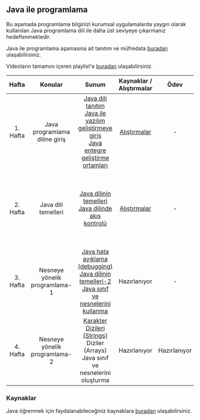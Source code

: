##  Java ile programlama

Bu aşamada programlama bilginizi kurumsal uygulamalarda yaygın olarak kullanılan Java programlama dili ile daha üst seviyeye çıkarmanız hedeflenmektedir.

Java ile programlama aşamasına ait tanıtım ve müfredata [buradan](https://drive.google.com/open?id=1nurOHafxOO4w0AjS9xNNIGjFzPQYGwq9) ulaşabilirsiniz.

Videoların tamamını içeren playlist'e [buradan](https://www.youtube.com/playlist?list=PL-4HDqJ7NBMzl0HHdEoRPLr_N2xiEFY8a) ulaşabilirsiniz.

| Hafta     | Konular                     | Sunum                   | Kaynaklar / Alıştırmalar | Ödev | Video |
| :---------: |:---------------------------:|:-----------------------:|:-------------:|:-------------:|:------------------:
| 1. Hafta | Java programlama diline giriş | [Java dili tanıtım](https://drive.google.com/open?id=12zTGVuQtZK4-BFWx2OEamsT4uNN6hHyq)<br>[Java ile yazılım geliştirmeye giriş](https://drive.google.com/open?id=18_299d09UvTGmPg1gvAFY_J5iDFU5o0V)<br>[Java entegre geliştirme ortamları](https://drive.google.com/open?id=1A5wKSkpgm31pZfk71MDwhPZuICtC9mdc) | [Alıştırmalar](week1/exercises.md) | - | [Ders Video-1](https://youtu.be/wE6Vb8xbTGE)<br>[Ders Video-2](https://youtu.be/0KVhpzeTQUY)
| 2. Hafta | Java dili temelleri  | [Java dilinin temelleri](https://drive.google.com/open?id=1ABKaFu3DcT92ovJkTcpwHtFzYpu0CBVu)<br>[Java dilinde akış kontrolü](https://drive.google.com/open?id=1VXziPg8MTqlxnzhRx4AQQCD1mNBVI4Cf) | [Alıştırmalar](week2/exercises.md) | - | [Ders Video-1](https://youtu.be/TU-o3rzZz0o)<br>[Ders Video-2](https://youtu.be/EVUhIIN4snA)<br>[Soru Çözüm Video-1](https://www.youtube.com/watch?v=ax3LswZ4Rfw)<br>[Soru Çözüm Video-2](https://www.youtube.com/watch?v=EmbmhFHkIxc) |
| 3. Hafta | Nesneye yönelik programlama-1  | [Java hata ayıklama (debugging)](https://drive.google.com/open?id=1kkz4MlsGTSfpeFgJizH-ho2GqP5x87r2)<br>[Java dilinin temelleri-2](https://drive.google.com/open?id=1WYnI5JvWUZlkZCzmQRDQEVrDfV1icIE0)<br>[Java sınıf ve nesnelerini kullanma](https://drive.google.com/open?id=1Jk2277AmwJcjw50lxtP1YfjfHhUIjwKB) | Hazırlanıyor | - | [Ders Video-1](https://youtu.be/UEC3J0QFC5E)<br>[Ders Video-2](https://youtu.be/69tbFANtITM) |
| 4. Hafta | Nesneye yönelik programlama-2  | [Karakter Dizileri (Strings)](https://drive.google.com/open?id=1qGGU982AfmCMW-3E8MRQhNIlnOKbwmxH)<br>Diziler (Arrays)<br>Java sınıf ve nesnelerini oluşturma | Hazırlanıyor | Hazırlanıyor | Hazırlanıyor | Hazırlanıyor |

### Kaynaklar
Java öğrenmek için faydalanabileceğiniz kaynaklara [buradan](resources.md) ulaşabilirsiniz.
